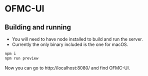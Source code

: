 # OFMC-UI

## Building and running

- You will need to have node installed to build and run the server.
- Currently the only binary included is the one for macOS.

```bash
npm i
npm run preview
```

Now you can go to http://localhost:8080/ and find OFMC-UI.
